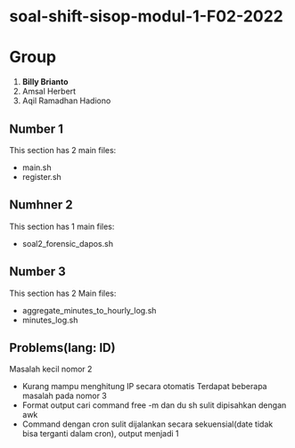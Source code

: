 # soal-shift-sisop-modul-1-F02-2022

# Group
1. **Billy Brianto**
2. Amsal Herbert
3. Aqil Ramadhan Hadiono

## Number 1
This section has 2 main files:
- main.sh
- register.sh

## Numhner 2
This section has 1 main files:
- soal2_forensic_dapos.sh

## Number 3
This section has 2 Main files:
- aggregate_minutes_to_hourly_log.sh
- minutes_log.sh

## Problems(lang: ID)
Masalah kecil nomor 2
- Kurang mampu menghitung IP secara otomatis
Terdapat beberapa masalah pada nomor 3
- Format output cari command free -m dan du sh sulit dipisahkan dengan awk
- Command dengan cron sulit dijalankan secara sekuensial(date tidak bisa terganti dalam cron), output menjadi 1
